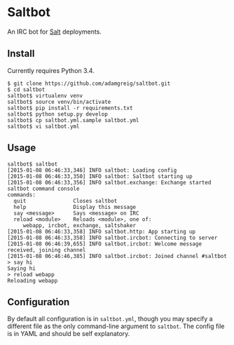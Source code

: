 # Saltbot
An IRC bot for [Salt](http://www.saltstack.com/community/) deployments.

## Install

Currently requires Python 3.4.

    $ git clone https://github.com/adamgreig/saltbot.git
    $ cd saltbot
    saltbot$ virtualenv venv
    saltbot$ source venv/bin/activate
    saltbot$ pip install -r requirements.txt
    saltbot$ python setup.py develop
    saltbot$ cp saltbot.yml.sample saltbot.yml
    saltbot$ vi saltbot.yml

## Usage

    saltbot$ saltbot
    [2015-01-08 06:46:33,346] INFO saltbot: Loading config
    [2015-01-08 06:46:33,350] INFO saltbot: Saltbot starting up
    [2015-01-08 06:46:33,356] INFO saltbot.exchange: Exchange started
    saltbot command console
    commands:
      quit               Closes saltbot
      help               Display this message
      say <message>      Says <message> on IRC
      reload <module>    Reloads <module>, one of:
         webapp, ircbot, exchange, saltshaker
    [2015-01-08 06:46:33,358] INFO saltbot.http: App starting up
    [2015-01-08 06:46:33,358] INFO saltbot.ircbot: Connecting to server
    [2015-01-08 06:46:39,655] INFO saltbot.ircbot: Welcome message received, joining channel
    [2015-01-08 06:46:46,385] INFO saltbot.ircbot: Joined channel #saltbot
    > say hi
    Saying hi
    > reload webapp
    Reloading webapp

## Configuration

By default all configuration is in `saltbot.yml`, though you may specify a
different file as the only command-line argument to `saltbot`. The config file
is in YAML and should be self explanatory.

